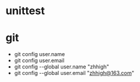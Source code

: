 # unittest

# git
* git config user.name
* git config user.email
* git config --global user.name "zhhigh" 
* git config --global user.email "zhhigh@163.com"

